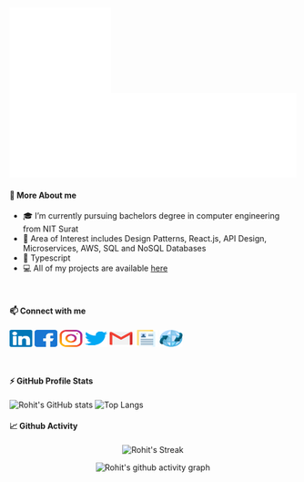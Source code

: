 <img src="assets/giphy.webp" alt="hi" height="150" align="left"/>

![Typing](assets/typing.svg)

#### 🚀 More About me

- 🎓 I’m currently pursuing bachelors degree in computer engineering from NIT Surat
- 🔭 Area of Interest includes Design Patterns, React.js, API Design, Microservices, AWS, SQL and NoSQL Databases
- 💙 Typescript
- 💻 All of my projects are available [here](https://rohitbakoliya.github.io/#projects)
<br>

#### 📫 Connect with me

<p align="left">
<a href="https://linkedin.com/in/rohitbakoliya" target="blank"><img align="center" src="assets/icons/social/linkedin.svg" title="linkedin" alt="rohitbakoliya" height="30" width="40" /></a>
<a href="https://fb.com/rohit.bakoliya.75" target="blank"><img align="center" src="assets/icons/social/facebook.svg" title="facebook" alt="rohit.bakoliya.75" height="30" width="40" /></a>
<a href="https://instagram.com/rohitbakoliya7" target="blank"><img align="center" src="assets/icons/social/instagram.svg" title="instagram" alt="rohitbakoliya7" height="30" width="40" /></a>
<a href="https://twitter.com/rohit_bakoliya" target="blank"><img align="center" src="assets/icons/social/twitter.svg" title="twitter" alt="rohit_bakoliya" height="30" width="40" /></a>
<a href="mailto:bakoliyarohit00@gmail.com" target="blank"><img align="center" src="assets/icons/social/gmail.svg" title="gmail" alt="email" height="30" width="40" /></a>
<a href="https://drive.google.com/file/d/1qjn6cO_IOY5J3y8vsu5JJJylikyaVZTk/view?usp=sharing" target="blank"><img align="center" src="assets/icons/social/resume.svg" title="resume" alt="resume" height="30" width="40" /></a>
<a href="https://rohitbakoliya.github.io/" target="blank"><img align="center" src="assets/icons/social/portfolio.svg" title="portfolio" alt="portfolio" height="30" width="40" /></a>
</p>
<br>

#### ⚡ GitHub Profile Stats

![Rohit's GitHub stats](https://github-readme-stats.vercel.app/api?username=rohitbakoliya&count_private=true&show_icons=true&hide_border=true&title_color=fb8c00&icon_color=fb8c00&line_height=24)
![Top Langs](https://github-readme-stats.vercel.app/api/top-langs/?username=rohitbakoliya&layout=compact&langs_count=8&hide_border=true&title_color=fb8c00)
<br>

#### 📈 Github Activity

<p align="center">
    <img title="GitHub Streak" alt="Rohit's Streak" src="http://github-readme-streak-stats.herokuapp.com?user=rohitbakoliya&hide_border=true&stroke=FEE7CB"/>
</p>

<p align="center">
    <img title="Github activity graph" alt="Rohit's github activity graph" src="https://activity-graph.herokuapp.com/graph?username=rohitbakoliya&hide_border=true&bg_color=fff&color=24292e&line=fb8c00&area=false"/>
</p>
